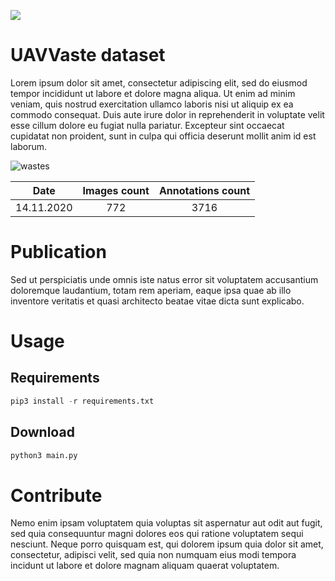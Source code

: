 ![](https://github.com/UAVVaste/UAVVaste.github.io/blob/master/50699048692_ea5f052204_o.gif?raw=true)

# UAVVaste dataset

Lorem ipsum dolor sit amet, consectetur adipiscing elit, sed do eiusmod tempor incididunt ut labore et dolore magna aliqua. Ut enim ad minim veniam, quis nostrud exercitation ullamco laboris nisi ut aliquip ex ea commodo consequat. Duis aute irure dolor in reprehenderit in voluptate velit esse cillum dolore eu fugiat nulla pariatur. Excepteur sint occaecat cupidatat non proident, sunt in culpa qui officia deserunt mollit anim id est laborum.

![wastes](https://uavvaste.github.io/images/trash.png)

| **Date**       	| **Images count** 	| **Annotations count** 	|
|------------	|:------------:	|:-----------------:	|
| 14.11.2020 	|      772     	|        3716       	|

# Publication

Sed ut perspiciatis unde omnis iste natus error sit voluptatem accusantium doloremque laudantium, totam rem aperiam, eaque ipsa quae ab illo inventore veritatis et quasi architecto beatae vitae dicta sunt explicabo.

# Usage

## Requirements

``` python
pip3 install -r requirements.txt
```

## Download

``` python
python3 main.py
```

# Contribute

Nemo enim ipsam voluptatem quia voluptas sit aspernatur aut odit aut fugit, sed quia consequuntur magni dolores eos qui ratione voluptatem sequi nesciunt. Neque porro quisquam est, qui dolorem ipsum quia dolor sit amet, consectetur, adipisci velit, sed quia non numquam eius modi tempora incidunt ut labore et dolore magnam aliquam quaerat voluptatem.
